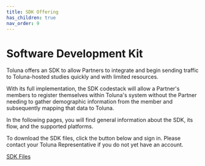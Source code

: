 ```yaml
---
title: SDK Offering
has_children: true
nav_order: 9
---
```


# Software Development Kit

Toluna offers an SDK to allow Partners to integrate and begin sending traffic to Toluna-hosted studies quickly and with limited resources.

With its full implementation, the SDK codestack will allow a Partner's members to register themselves within Toluna's system without the Partner needing to gather demographic information from the member and subsequently mapping that data to Toluna.

In the following pages, you will find general information about the SDK, its flow, and the supported platforms.

To download the SDK files, click the button below and sign in. Please contact your Toluna Representative if you do not yet have an account.

<a href="https://sdk.tolunastart.com/" target="_blank" class="btn">SDK Files</a>